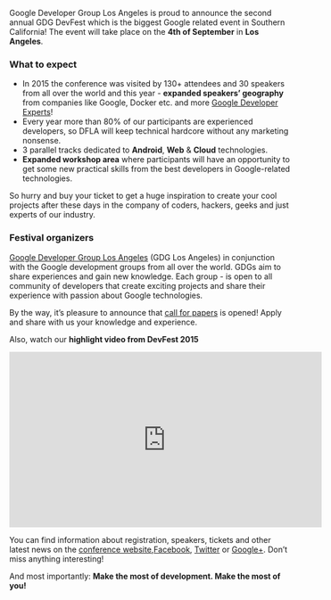 Google Developer Group Los Angeles is proud to announce the second annual GDG DevFest which is the biggest Google related event in Southern California! The event will take place on the **4th of September** in **Los Angeles**.

### What to expect

* In 2015 the conference was visited by 130+ attendees and 30 speakers from all over the world and this year -  **expanded speakers’ geography** from companies like Google, Docker etc. and more [Google Developer Experts](https://developers.google.com/experts/about)!
* Every year more than 80% of our participants are experienced developers, so DFLA will keep technical hardcore without any marketing nonsense.
* 3 parallel tracks dedicated to **Android**, **Web** & **Cloud** technologies.
* **Expanded workshop area** where participants will have an opportunity to get some new practical skills from the best developers in Google-related technologies.

So hurry and buy your ticket to get a huge inspiration to create your cool projects after these days in the company of coders, hackers, geeks and just experts of our industry.

### Festival organizers

[Google Developer Group Los Angeles](http://www.gdgla.org/) (GDG Los Angeles) in conjunction with the Google development groups from all over the world. GDGs aim to share experiences and gain new knowledge. Each group - is open to all community of developers that create exciting projects and share their experience with passion about Google technologies.

By the way, it’s pleasure to announce that [call for papers](https://goo.gl/TRhW3V) is opened! Apply and share with us your knowledge and experience.

Also, watch our **highlight video from DevFest 2015**

<iframe width="560" height="315" src="https://www.youtube.com/embed/DfMnJAzOFng?list=PLt8lEzcLNl31AX3-ONkkWmDOZezu9Cmnv" frameborder="0" allowfullscreen></iframe>

You can find information about registration, speakers, tickets and other latest news on the [conference website](http://devfest.gdgla.org/),[Facebook](https://facebook.com/GDGLosAngeles), [Twitter](https://twitter.com/intent/user?screen_name=GDGLA) or [Google+](https://plus.google.com/101561695751862652895). Don’t miss anything interesting!

And most importantly: **Make the most of development. Make the most of you!**

